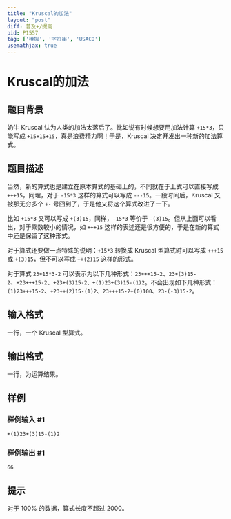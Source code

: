 ```yaml
---
title: "Kruscal的加法"
layout: "post"
diff: 普及+/提高
pid: P1557
tag: ['模拟', '字符串', 'USACO']
usemathjax: true
---
```


# Kruscal的加法
## 题目背景

奶牛 Kruscal 认为人类的加法太落后了。比如说有时候想要用加法计算 `+15*3`，只能写成 `+15+15+15`，真是浪费精力啊！于是，Kruscal 决定开发出一种新的加法算式。
## 题目描述

当然，新的算式也是建立在原本算式的基础上的，不同就在于上式可以直接写成 `+++15`，同理，对于 `-15*3` 这样的算式可以写成 `---15`。一段时间后，Kruscal 又被那无穷多个 `+-` 号囧到了，于是他又将这个算式改进了一下。

比如 `+15*3` 又可以写成 `+(3)15`，同样，`-15*3` 等价于 `-(3)15`。但从上面可以看出，对于乘数较小的情况，如 `+++15` 这样的表述还是很方便的，于是在新的算式中还是保留了这种形式。

对于算式还要做一点特殊的说明：`+15*3` 转换成 Kruscal 型算式时可以写成 `+++15` 或 `+(3)15`，但不可以写成 `++(2)15` 这样的形式。

对于算式 `23+15*3-2` 可以表示为以下几种形式：`23+++15-2`、`23+(3)15-2`、`+23+++15-2`、`+23+(3)15-2、+(1)23+(3)15-(1)2`。不会出现如下几种形式：`(1)23+++15-2`、`+23++(2)15-(1)2`、`23+++15-2+(0)100`、`23-(-3)15-2`。
## 输入格式

一行，一个 Kruscal 型算式。
## 输出格式

一行，为运算结果。
## 样例

### 样例输入 #1
```
+(1)23+(3)15-(1)2
```
### 样例输出 #1
```
66
```
## 提示

对于 $100 \%$ 的数据，算式长度不超过 $2000$。
